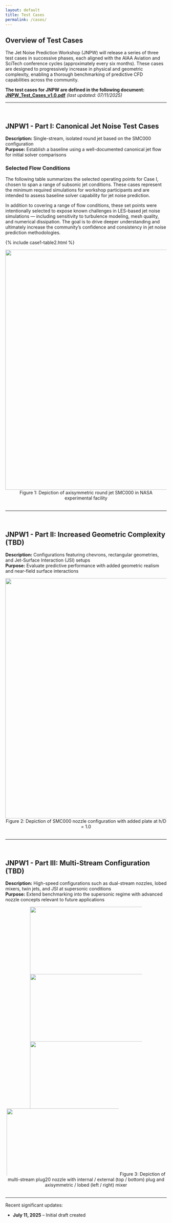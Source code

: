 ```yaml
---
layout: default
title: Test Cases
permalink: /cases/
---
```


## **Overview of Test Cases**

The Jet Noise Prediction Workshop (JNPW) will release a series of three test cases in successive phases, each aligned with the AIAA Aviation and SciTech conference cycles (approximately every six months). These cases are designed to progressively increase in physical and geometric complexity, enabling a thorough benchmarking of predictive CFD capabilities across the community.

**The test cases for JNPW are defined in the following document:**  
[**JNPW_Test_Cases_v1.0.pdf**](downloads/JNPW_Test_Cases_v1.0.pdf) *(last updated: 07/11/2025)*



---
<br>

## **JNPW1 - Part I: Canonical Jet Noise Test Cases**
**Description:** Single-stream, isolated round jet based on the SMC000 configuration  
**Purpose:** Establish a baseline using a well-documented canonical jet flow for initial solver comparisons

### **Selected Flow Conditions**
The following table summarizes the selected operating points for Case I, chosen to span a range of subsonic jet conditions. These cases represent the minimum required simulations for workshop participants and are intended to assess baseline solver capability for jet noise prediction.

In addition to covering a range of flow conditions, these set points were intentionally selected to expose known challenges in LES-based jet noise simulations — including sensitivity to turbulence modeling, mesh quality, and numerical dissipation. The goal is to drive deeper understanding and ultimately increase the community’s confidence and consistency in jet noise prediction methodologies.

{% include case1-table2.html %}

<center>
  <img src="{{'/assets/images/SHAR_Rig.png'     | relative_url}}"  width="750"> 
  Figure 1: Depiction of axisymmetric round jet SMC000 in NASA experimental facility
</center>

<br>

---
<br>

## **JNPW1 - Part II: Increased Geometric Complexity (TBD)**  
**Description:** Configurations featuring chevrons, rectangular geometries, and Jet-Surface Interaction (JSI) setups  
**Purpose:** Evaluate predictive performance with added geometric realism and near-field surface interactions

<center>
  <img src="{{'/assets/images/experimental_setup.png'     | relative_url}}"  width="750"> 
  Figure 2: Depiction of SMC000 nozzle configuration with added plate at h/D = 1.0
</center>

<br>

---
<br>

## **JNPW1 - Part III: Multi-Stream Configuration (TBD)**
**Description:** High-speed configurations such as dual-stream nozzles, lobed mixers, twin jets, and JSI at supersonic conditions  
**Purpose:** Extend benchmarking into the supersonic regime with advanced nozzle concepts relevant to future applications


<center>
  <div style="width: 350px; height: 210px; overflow: hidden; display: inline-block;">
    <img src="{{'/assets/images/122Am0pInt.4k.ao.png' | relative_url}}" 
         style="width: 500px; height: 250px; object-fit: cover; object-position: -30px -20px;">
  </div>
  <div style="width: 350px; height: 210px; overflow: hidden; display: inline-block;">
    <img src="{{'/assets/images/122Am5pInt.4k.ao.png' | relative_url}}" 
         style="width: 500px; height: 250px; object-fit: cover; object-position: -30px -20px;">
  </div>
</center>

<center>
  <div style="width: 350px; height: 210px; overflow: hidden; display: inline-block;">
    <img src="{{'/assets/images/122DLm5p2069.4k.ao.png' | relative_url}}" 
         style="width: 500px; height: 250px; object-fit: cover; object-position: -55px -20px;">
  </div>
  <div style="width: 350px; height: 210px; overflow: hidden; display: inline-block;">
    <img src="{{'/assets/images/122DLm5p2069.4k.ao.png' | relative_url}}" 
         style="width: 500px; height: 250px; object-fit: cover; object-position: -55px -10px;">
  </div>
  Figure 3: Depiction of multi-stream plug20 nozzle with internal / external (top / bottom) plug and axisymmetric / lobed (left / right) mixer
</center>



<br>

---
Recent significant updates:

- **July 11, 2025** – Initial draft created

